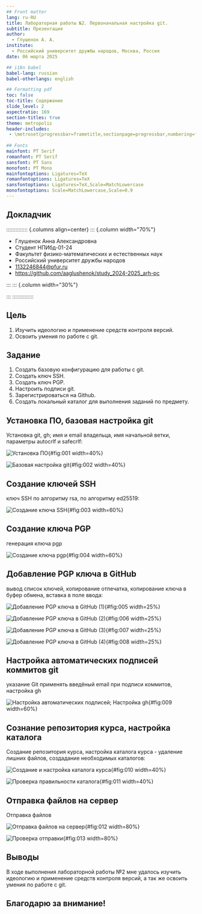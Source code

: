 ```yaml
---
## Front matter
lang: ru-RU
title: Лабораторная работы №2. Первоначальная настройка git.
subtitle: Презентация
author:
  - Глушенок А. А.
institute:
  - Российский университет дружбы народов, Москва, Россия
date: 06 марта 2025

## i18n babel
babel-lang: russian
babel-otherlangs: english

## Formatting pdf
toc: false
toc-title: Содержание
slide_level: 2
aspectratio: 169
section-titles: true
theme: metropolis
header-includes:
 - \metroset{progressbar=frametitle,sectionpage=progressbar,numbering=fraction}
 
## Fonts
mainfont: PT Serif
romanfont: PT Serif
sansfont: PT Sans
monofont: PT Mono
mainfontoptions: Ligatures=TeX
romanfontoptions: Ligatures=TeX
sansfontoptions: Ligatures=TeX,Scale=MatchLowercase
monofontoptions: Scale=MatchLowercase,Scale=0.9
---
```


## Докладчик

:::::::::::::: {.columns align=center}
::: {.column width="70%"}

  * Глушенок Анна Александровна
  * Студент НПИбд-01-24
  * Факультет физико-математических и естественных наук
  * Российский университет дружбы народов
  * [1132246844@pfur.ru](mailto:1132246844@pfur.ru)
  * <https://github.com/aaglushenok/study_2024-2025_arh-pc>

:::
::: {.column width="30%"}

:::
::::::::::::::

## Цель

1. Изучить идеологию и применение средств контроля версий.
2. Освоить умения по работе с git.

## Задание

1. Создать базовую конфигурацию для работы с git.
2. Создать ключ SSH.
3. Создать ключ PGP.
4. Настроить подписи git.
5. Зарегистрироваться на Github.
6. Создать локальный каталог для выполнения заданий по предмету.

## Установка ПО, базовая настройка git

Установка git, gh; имя и email владельца, имя начальной ветки, параметры autocrlf и safecrlf:

![Установка ПО](image/1.PNG){#fig:001 width=40%}

![Базовая настройка git](image/2.PNG){#fig:002 width=40%}

## Создание ключей SSH

ключ SSH по алгоритму rsa, по алгоритму ed25519: 

![Создание ключа SSH](image/3.PNG){#fig:003 width=60%}

## Создание ключа PGP 

генерация ключа pgp

![Создание ключа pgp](image/4.PNG){#fig:004 width=60%}

## Добавление PGP ключа в GitHub
вывод  список ключей, копирование отпечатка, копирование ключа в буфер обмена, вставка в поле ввода: 

![Добавление PGP ключа в GitHub (1)](image/5.PNG){#fig:005 width=25%}

![Добавление PGP ключа в GitHub (2)](image/6.PNG){#fig:006 width=25%}

![Добавление PGP ключа в GitHub (3)](image/7.PNG){#fig:007 width=25%}

![Добавление PGP ключа в GitHub (4)](image/8.PNG){#fig:008 width=25%}

## Настройка автоматических подписей коммитов git

указание Git применять введёный email при подписи коммитов, настройка gh 

![Настройка автоматических подписей; Настройка gh](image/9.PNG){#fig:009 width=60%}

## Сознание репозитория курса, настройка каталога

Создание репозитория курса, настройка каталога курса - удаление лишних файлов, создадание необходимых каталогов:

![Создание и настройка каталога курса](image/10.PNG){#fig:010 width=40%}

![Проверка правильности каталога](image/11.PNG){#fig:011 width=40%}

## Отправка файлов на сервер

Отправка файлов

![Отправка файлов на сервер](image/12.PNG){#fig:012 width=80%}

![Проверка отправки](image/13.PNG){#fig:013 width=80%}

## Выводы

В ходе выполнения лабораторной работы №2 мне удалось изучить идеологию и применение средств контроля версий, а так же освоить умения по работе с git.

## Благодарю за внимание!
